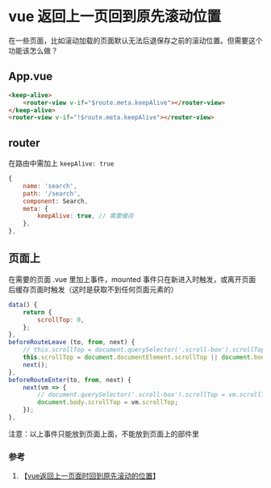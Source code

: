 # vue 返回上一页回到原先滚动位置

在一些页面，比如滚动加载的页面默认无法后退保存之前的滚动位置。但需要这个功能该怎么做？

## App.vue

```html
<keep-alive>
    <router-view v-if="$route.meta.keepAlive"></router-view>
</keep-alive>
<router-view v-if="!$route.meta.keepAlive"></router-view>
```

## router

在路由中需加上 `keepAlive: true`

```js
{
    name: 'search',
    path: '/search',
    component: Search,
    meta: {
        keepAlive: true, // 需要缓存
    },
}, 
```

## 页面上

在需要的页面 .vue 里加上事件，mounted 事件只在新进入时触发，或离开页面后缓存页面时触发（这时是获取不到任何页面元素的）

```js
data() {
    return {
        scrollTop: 0,
    };
},
beforeRouteLeave (to, from, next) {
    // this.scrollTop = document.querySelector('.scroll-box').scrollTop; // div内部滚动的
    this.scrollTop = document.documentElement.scrollTop || document.body.scrollTop;
    next();
},
beforeRouteEnter(to, from, next) {
    next(vm => {
        // document.querySelector('.scroll-box').scrollTop = vm.scrollTop;// div内部滚动的
        document.body.scrollTop = vm.scrollTop;
    });
},
```

注意：以上事件只能放到页面上面，不能放到页面上的部件里

### 参考

1. 【[vue返回上一页面时回到原先滚动的位置](https://blog.csdn.net/dt1991524/article/details/85062455)】
